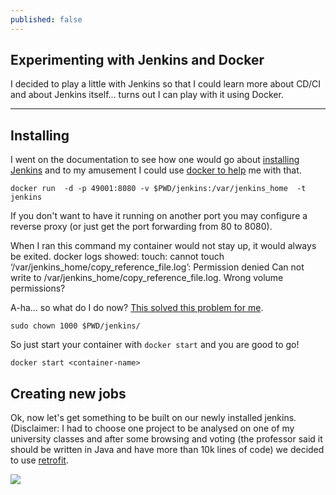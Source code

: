 ```yaml
---
published: false
---
```



## Experimenting with Jenkins and Docker

I decided to play a little with Jenkins so that I could learn more about CD/CI and about Jenkins itself... turns out I can play with it using Docker.

***


## Installing

I went on the documentation to see how one would go about [installing Jenkins](https://wiki.jenkins-ci.org/display/JENKINS/Installing+Jenkins) and to my amusement I could use [docker to help](https://wiki.jenkins-ci.org/display/JENKINS/Installing+Jenkins+with+Docker) me with that.

	docker run  -d -p 49001:8080 -v $PWD/jenkins:/var/jenkins_home  -t jenkins 
    
If you don't want to have it running on another port you may configure a reverse proxy (or just get the port forwarding from 80 to 8080).

When I ran this command my container would not stay up, it would always be exited.
docker logs showed:
	touch: cannot touch ‘/var/jenkins_home/copy_reference_file.log’: Permission denied
	Can not write to /var/jenkins_home/copy_reference_file.log. Wrong volume permissions?

A-ha... so what do I do now? [This solved this problem for me](https://github.com/jenkinsci/docker/issues/177#issuecomment-163656932).

	sudo chown 1000 $PWD/jenkins/

So just start your container with `docker start` and you are good to go!

	docker start <container-name>

## Creating new jobs

Ok, now let's get something to be built on our newly installed jenkins.
(Disclaimer: I had to choose one project to be analysed on one of my university classes and after some browsing and voting (the professor said it should be written in Java and have more than 10k lines of code) we decided to use [retrofit](https://github.com/square/retrofit).

![](Screenshot2016-37-0512:37:40.png)
